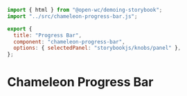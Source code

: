 ```js script
import { html } from "@open-wc/demoing-storybook";
import "../src/chameleon-progress-bar.js";

export {
  title: "Progress Bar",
  component: "chameleon-progress-bar",
  options: { selectedPanel: "storybookjs/knobs/panel" },
};
```

# Chameleon Progress Bar
